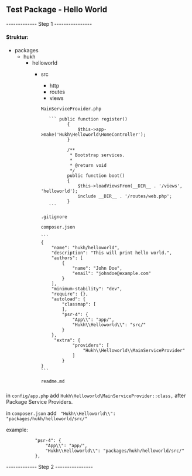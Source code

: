Test Package - Hello World
-

------------- Step  1 ----------------
#### Struktur:
* packages
  * hukh
    * helloworld
       * src
           * http 
           * routes
           * views
           
           `MainServiceProvider.php`
           
                ``` public function register()
                       {
                           $this->app->make('Hukh\Helloworld\HomeController');
                       }
                   
                       /**
                        * Bootstrap services.
                        *
                        * @return void
                        */
                       public function boot()
                       {
                           $this->loadViewsFrom(__DIR__ . '/views', 'helloworld');
                           include __DIR__ . '/routes/web.php';
                       }
                ```
         `.gitignore`
       
         `composer.json`
       
             ```
             {
                 "name": "hukh/helloworld",
                 "description": "This will print hello world.",
                 "authors": [
                     {
                         "name": "John Doe",
                         "email": "johndoe@example.com"
                     }
                 ],
                 "minimum-stability": "dev",
                 "require": {},
                 "autoload": {
                     "classmap": [
                     ],
                     "psr-4": {
                         "App\\": "app/",
                         "Hukh\\Helloworld\\": "src/"
                     }
                 },
                  "extra": {
                         "providers": [
                             "Hukh\\Helloworld\\MainServiceProvider"
                         ]
                     }
             }
             ```
         `readme.md `   
       
       
#####
  in `config/app.php` add `Hukh\Helloworld\MainServiceProvider::class,` after Package Service Providers.
  
  in `composer.json` add ` "Hukh\\Helloworld\\": "packages/hukh/helloworld/src/"`
  
  example:
  ``` "autoload": {
             "psr-4": {
                 "App\\": "app/",
                 "Hukh\\Helloworld\\": "packages/hukh/helloworld/src/"
             },
```
  
------------- Step  2 ----------------